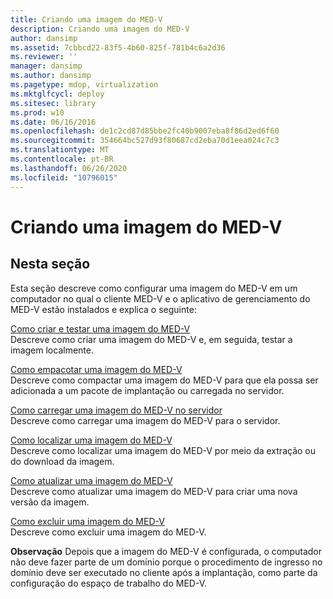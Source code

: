 ```yaml
---
title: Criando uma imagem do MED-V
description: Criando uma imagem do MED-V
author: dansimp
ms.assetid: 7cbbcd22-83f5-4b60-825f-781b4c6a2d36
ms.reviewer: ''
manager: dansimp
ms.author: dansimp
ms.pagetype: mdop, virtualization
ms.mktglfcycl: deploy
ms.sitesec: library
ms.prod: w10
ms.date: 06/16/2016
ms.openlocfilehash: de1c2cd87d85bbe2fc40b9007eba8f86d2ed6f60
ms.sourcegitcommit: 354664bc527d93f80687cd2eba70d1eea024c7c3
ms.translationtype: MT
ms.contentlocale: pt-BR
ms.lasthandoff: 06/26/2020
ms.locfileid: "10796015"
---
```

# Criando uma imagem do MED-V


## Nesta seção


Esta seção descreve como configurar uma imagem do MED-V em um computador no qual o cliente MED-V e o aplicativo de gerenciamento do MED-V estão instalados e explica o seguinte:

<a href="" id="how-to-create-and-test-a-med-v-image"></a>[Como criar e testar uma imagem do MED-V](how-to-create-and-test-a-med-v-image.md)  
Descreve como criar uma imagem do MED-V e, em seguida, testar a imagem localmente.

<a href="" id="how-to-pack-a-med-v-image"></a>[Como empacotar uma imagem do MED-V](how-to-pack-a-med-v-image.md)  
Descreve como compactar uma imagem do MED-V para que ela possa ser adicionada a um pacote de implantação ou carregada no servidor.

<a href="" id="how-to-upload-a-med-v-image-to-the-server"></a>[Como carregar uma imagem do MED-V no servidor](how-to-upload-a-med-v-image-to-the-server.md)  
Descreve como carregar uma imagem do MED-V para o servidor.

<a href="" id="how-to-localize-a-med-v-image"></a>[Como localizar uma imagem do MED-V](how-to-localize-a-med-v-image.md)  
Descreve como localizar uma imagem do MED-V por meio da extração ou do download da imagem.

<a href="" id="how-to-update-a-med-v-image"></a>[Como atualizar uma imagem do MED-V](how-to-update-a-med-v-image.md)  
Descreve como atualizar uma imagem do MED-V para criar uma nova versão da imagem.

<a href="" id="how-to-delete-a-med-v-image"></a>[Como excluir uma imagem do MED-V](how-to-delete-a-med-v-image.md)  
Descreve como excluir uma imagem do MED-V.

**Observação**  Depois que a imagem do MED-V é configurada, o computador não deve fazer parte de um domínio porque o procedimento de ingresso no domínio deve ser executado no cliente após a implantação, como parte da configuração do espaço de trabalho do MED-V.

 

 

 





